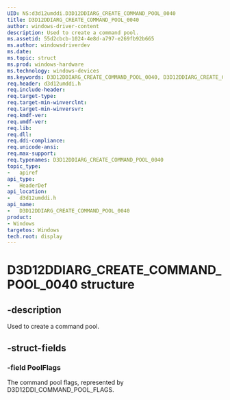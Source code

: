 ```yaml
---
UID: NS:d3d12umddi.D3D12DDIARG_CREATE_COMMAND_POOL_0040
title: D3D12DDIARG_CREATE_COMMAND_POOL_0040
author: windows-driver-content
description: Used to create a command pool.
ms.assetid: 55d2cbcb-1024-4e8d-a797-e269fb92b665
ms.author: windowsdriverdev
ms.date:
ms.topic: struct
ms.prod: windows-hardware
ms.technology: windows-devices
ms.keywords: D3D12DDIARG_CREATE_COMMAND_POOL_0040, D3D12DDIARG_CREATE_COMMAND_POOL_0040,
req.header: d3d12umddi.h
req.include-header:
req.target-type:
req.target-min-winverclnt:
req.target-min-winversvr:
req.kmdf-ver:
req.umdf-ver:
req.lib:
req.dll:
req.ddi-compliance:
req.unicode-ansi:
req.max-support:
req.typenames: D3D12DDIARG_CREATE_COMMAND_POOL_0040
topic_type:
-	apiref
api_type:
-	HeaderDef
api_location:
-	d3d12umddi.h
api_name:
-	D3D12DDIARG_CREATE_COMMAND_POOL_0040
product: 
- Windows
targetos: Windows
tech.root: display
---
```


# D3D12DDIARG_CREATE_COMMAND_POOL_0040 structure

## -description

Used to create a command pool.

## -struct-fields

### -field PoolFlags

The command pool flags, represented by D3D12DDI_COMMAND_POOL_FLAGS.

